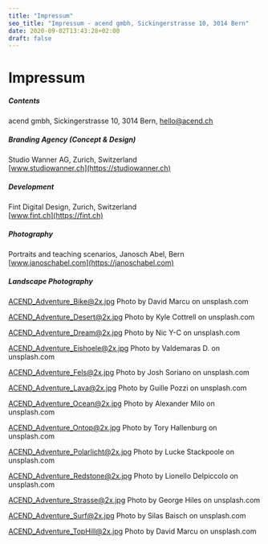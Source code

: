 ```yaml
---
title: "Impressum"
seo_title: "Impressum - acend gmbh, Sickingerstrasse 10, 3014 Bern"
date: 2020-09-02T13:43:28+02:00
draft: false
---
```


# Impressum

##### Contents

acend gmbh, Sickingerstrasse 10, 3014 Bern, hello@acend.ch<br/>

##### Branding Agency (Concept & Design)

Studio Wanner AG, Zurich, Switzerland  
[www.studiowanner.ch](https://studiowanner.ch)<br/>

##### Development

Fint Digital Design, Zurich, Switzerland  
[www.fint.ch](https://fint.ch)<br/>

##### Photography

Portraits and teaching scenarios, Janosch Abel, Bern
[www.janoschabel.com](https://janoschabel.com)<br/>

##### Landscape Photography

ACEND_Adventure_Bike@2x.jpg Photo by David Marcu on unsplash.com<br/>

ACEND_Adventure_Desert@2x.jpg Photo by Kyle Cottrell on unsplash.com<br/>

ACEND_Adventure_Dream@2x.jpg Photo by Nic Y-C on unsplash.com<br/>

ACEND_Adventure_Eishoele@2x.jpg Photo by Valdemaras D. on unsplash.com<br/>

ACEND_Adventure_Fels@2x.jpg Photo by Josh Soriano on unsplash.com<br/>

ACEND_Adventure_Lava@2x.jpg Photo by Guille Pozzi on unsplash.com<br/>

ACEND_Adventure_Ocean@2x.jpg Photo by Alexander Milo on unsplash.com<br/>

ACEND_Adventure_Ontop@2x.jpg Photo by Tory Hallenburg on unsplash.com<br/>

ACEND_Adventure_Polarlicht@2x.jpg Photo by Lucke Stackpoole on unsplash.com<br/>

ACEND_Adventure_Redstone@2x.jpg Photo by Lionello Delpiccolo on unsplash.com<br/>

ACEND_Adventure_Strasse@2x.jpg Photo by George Hiles on unsplash.com<br/>

ACEND_Adventure_Surf@2x.jpg Photo by Silas Baisch on unsplash.com<br/>

ACEND_Adventure_TopHill@2x.jpg Photo by David Marcu on unsplash.com<br/>
